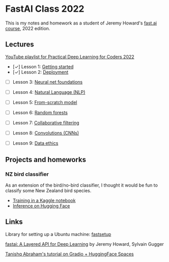 # FastAI Class 2022

This is my notes and homework as a student of Jeremy Howard's [fast.ai][1] [course][2], 2022 edition.

## Lectures

[YouTube playlist for Practical Deep Learning for Coders 2022][3]

- [✓] Lesson 1: [Getting started](https://www.youtube.com/watch?v=8SF_h3xF3cE)
- [✓] Lesson 2: [Deployment](https://www.youtube.com/watch?v=F4tvM4Vb3A0)
- [ ] Lesson 3: [Neural net foundations](https://www.youtube.com/watch?v=hBBOjCiFcuo)
- [ ] Lesson 4: [Natural Language (NLP)]()
- [ ] Lesson 5: [From-scratch model]()
- [ ] Lesson 6: [Random forests]()
- [ ] Lesson 7: [Collaborative filtering]()
- [ ] Lesson 8: [Convolutions (CNNs)]()
- [ ] Lesson 9: [Data ethics](https://youtu.be/krIVOb23EH8)


## Projects and homeworks

### NZ bird classifier

As an extension of the bird/no-bird classifier, I thought it would be fun to classify some New Zealand bird species.

- [Training in a Kaggle notebook][nzbk]
- [Inference on Hugging Face][nzbhf]

[nzbk]: https://www.kaggle.com/code/christopherbare/fastai-homework-1
[nzbhf]: https://huggingface.co/spaces/christopherbare/nz-bird-classifier

## Links

Library for setting up a Ubuntu machine: [fastsetup][4]

[fastai: A Layered API for Deep Learning][5] by Jeremy Howard, Sylvain Gugger

[Tanishq Abraham's tutorial on Gradio + HuggingFace Spaces][6]


[1]: https://www.fast.ai/
[2]: https://course.fast.ai/
[3]: https://www.youtube.com/watch?v=8SF_h3xF3cE&list=PLfYUBJiXbdtSvpQjSnJJ_PmDQB_VyT5iU
[4]: https://github.com/fastai/fastsetup
[5]: https://arxiv.org/abs/2002.04688
[6]: https://tmabraham.github.io/blog/gradio_hf_spaces_tutorial
